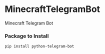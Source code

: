 # MinecraftTelegramBot
Minecraft Telegram Bot

### Package to Install
`pip install python-telegram-bot`
